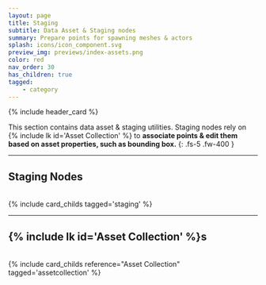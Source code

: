 ```yaml
---
layout: page
title: Staging
subtitle: Data Asset & Staging nodes
summary: Prepare points for spawning meshes & actors
splash: icons/icon_component.svg
preview_img: previews/index-assets.png
color: red
nav_order: 30
has_children: true
tagged:
    - category
---
```


{% include header_card %}

This section contains data asset & staging utilities. Staging nodes rely on {% include lk id='Asset Collection' %} to **associate points & edit them based on asset properties, such as bounding box.**
{: .fs-5 .fw-400 } 

---
## Staging Nodes
<br>
{% include card_childs tagged='staging' %}

---
## {% include lk id='Asset Collection' %}s
<br>
{% include card_childs reference="Asset Collection" tagged='assetcollection' %}